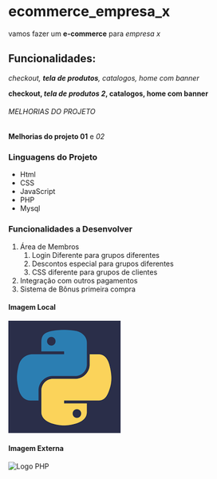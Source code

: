 # ecommerce_empresa_x
vamos fazer um **e-commerce** para *empresa x*

## Funcionalidades:

_checkout, **tela de produtos**, catalogos, home com banner_

**checkout, _tela de produtos 2_, catalogos, home com banner**

###### MELHORIAS DO PROJETO
__Melhorias do projeto 01__ e _02_

### Linguagens do Projeto

* Html
* CSS
* JavaScript
* PHP
* Mysql

### Funcionalidades a Desenvolver
1. Área de Membros
   1. Login Diferente para grupos diferentes
   2. Descontos especial para grupos diferentes
   3. CSS diferente para grupos de clientes
2. Integração com outros pagamentos
3. Sistema de Bônus primeira compra

#### Imagem Local

![Logo do Python](/Img/pyton.png)

#### Imagem Externa

![Logo PHP](https://pt.m.wikipedia.org/wiki/Ficheiro:PHP-logo.svg)
